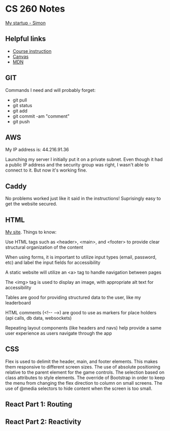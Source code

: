 # CS 260 Notes

[My startup - Simon](https://simon.cs260.click)

## Helpful links

- [Course instruction](https://github.com/webprogramming260)
- [Canvas](https://byu.instructure.com)
- [MDN](https://developer.mozilla.org)

## GIT
Commands I need and will probably forget:
 - git pull
 - git status
 - git add
 - git commit -am "comment"
 - git push

## AWS
My IP address is: 44.216.91.36

Launching my server I initially put it on a private subnet. Even though it had a public IP address and the security group was right, I wasn't able to connect to it. But now it's working fine.

## Caddy

No problems worked just like it said in the instructions! Suprisingly easy to get the website secured.

## HTML
[My site](https://startup.petranker.click). Things to know:

Use HTML tags such as \<header>, \<main>, and \<footer> to provide clear structural organization of the content

When using forms, it is important to utilize input types (email, password, etc) and label the input fields for accessibility

A static website will utilize an \<a> tag to handle navigation between pages

The \<img> tag is used to display an image, with appropriate alt text for accessibility

Tables are good for providing structured data to the user, like my leaderboard

HTML comments (\<!-- -->) are good to use as markers for place holders (api calls, db data, websockets)

Repeating layout components (like headers and navs) help provide a same user experience as users navigate through the app

## CSS
Flex is used to delimit the header, main, and footer elements. This makes them responsive to different screen sizes.
The use of absolute positioning relative to the parent element for the game controls.
The selection based on class attributes to style elements.
The override of Bootstrap in order to keep the menu from changing the flex direction to column on small screens.
The use of @media selectors to hide content when the screen is too small.

## React Part 1: Routing

## React Part 2: Reactivity

